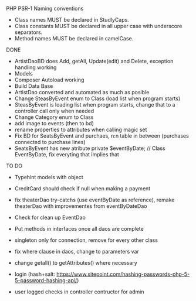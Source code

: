 PHP PSR-1 Naming conventions

- Class names MUST be declared in StudlyCaps.
- Class constants MUST be declared in all upper case with underscore separators.
- Method names MUST be declared in camelCase.

DONE

- ArtistDaoBD does Add, getAll, Update(edit) and Delete, exception handling working
- Models
- Composer Autoload working
- Build Data Base
- ArtistDao converted and automated as much as posible
- Change SteasByEvent enum to Class (load list when program starts)
- SteasByEvent is loading list when program starts, change that to a controller call only when needed
- Change Category enum to Class
- add image to events (then to bd)
- rename properties to attributes when calling magic set
- Fix BD for SeatsByEvent and purchaes, n:n table in between (purchases connected to purchase lines)
- SeatsByEvent has new atribute private $eventByDate; // Class EventByDate, fix everyting that implies that

TO DO

- Typehint models with object
- CreditCard should check if null when making a payment

- fix theaterDao try-catchs (use eventByDate as reference), remake theaterDao with improvementes from eventByDateDao

- Check for clean up EventDao
- Put methods in interfaces once all daos are complete
- singleton only for connection, remove for every other class
- fix where clause in daos, change to parameters var
- change getall() to getAttributes() where necessary


- login (hash+salt: https://www.sitepoint.com/hashing-passwords-php-5-5-password-hashing-api/)
- user logged checks in controller contructor for admin

 

